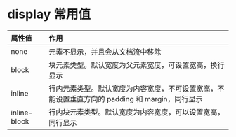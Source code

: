 # display 常用值

| 属性值       | 作用                                                                                           |
| :----------- | :--------------------------------------------------------------------------------------------- |
| none         | 元素不显示，并且会从文档流中移除                                                               |
| block        | 块元素类型。默认宽度为父元素宽度，可设置宽高，换行显示                                         |
| inline       | 行内元素类型。默认宽度为内容宽度，不可设置宽高，不能设置垂直方向的 padding 和 margin，同行显示 |
| inline-block | 行内块元素类型。默认宽度为内容宽度，可以设置宽高，同行显示                                     |

